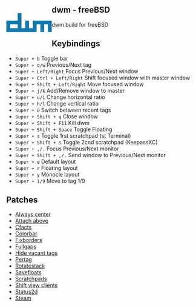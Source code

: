 <img src="https://raw.githubusercontent.com/aleister888/freeBSD-dotfiles/master/img/dwm.png" align="left" height="50px" vspace="50px">

## dwm - freeBSD

dwm build for freeBSD

## Keybindings

- `Super + b` Toggle bar
- `Super + q/w` Previous/Next tag
- `Super + Left/Right` Focus Previous/Next window
- `Super + Ctrl + Left/Right` Shift focused window with master window
- `Super + Shift + Left/Right` Move focused window
- `Super + j/k` Add/Remove window to master
- `Super + u/i` Change horizontal ratio
- `Super + h/l` Change vertical ratio
- `Super + 0` Switch between recent tags
- `Super + Shift + q` Close window
- `Super + Shift + F11` Kill dwm
- `Super + Shift + Space` Toggle Floating
- `Super + s` Toggle 1rst scratchpad (st Terminal)
- `Super + Shift + s` Toggle 2cnd scratchpad (KeepassXC)
- `Super + ,/.` Focus Previous/Next monitor
- `Super + Shift + ,/.` Send window to Previous/Next monitor
- `Super + e` Default layout
- `Super + r` Floating layout
- `Super + y` Monocle layout
- `Super + 1/9` Move to tag 1/9

## Patches

- [Always center](https://dwm.suckless.org/patches/alwayscenter/dwm-alwayscenter-20200625-f04cac6.diff)
- [Attach above](https://dwm.suckless.org/patches/attachabove/dwm-attachabove-6.2-20200421.diff)
- [Cfacts](https://dwm.suckless.org/patches/cfacts/dwm-cfacts-20200913-61bb8b2.diff)
- [Colorbar](https://dwm.suckless.org/patches/colorbar/dwm-colorbar-6.2.diff)
- [Fixborders](https://dwm.suckless.org/patches/alpha/dwm-fixborders-6.2.diff)
- [Fullgaps](https://dwm.suckless.org/patches/fullgaps/dwm-fullgaps-6.2.diff)
- [Hide vacant tags](https://dwm.suckless.org/patches/hide_vacant_tags/dwm-hide_vacant_tags-6.3.diff)
- [Pertag](https://dwm.suckless.org/patches/pertag/dwm-pertag-20200914-61bb8b2.diff)
- [Rotatestack](https://dwm.suckless.org/patches/rotatestack/dwm-rotatestack-20161021-ab9571b.diff)
- [Savefloats](https://dwm.suckless.org/patches/save_floats/dwm-savefloats-20181212-b69c870.diff)
- [Scratchpads](https://dwm.suckless.org/patches/scratchpads/dwm-scratchpads-20200414-728d397b.diff)
- [Shift view clients](https://raw.githubusercontent.com/bakkeby/patches/master/dwm/dwm-shiftviewclients-6.2.diff)
- [Status2d](https://dwm.suckless.org/patches/status2d/dwm-status2d-6.3.diff)
- [Steam](https://raw.githubusercontent.com/bakkeby/patches/master/dwm/dwm-steam-6.2.diff)
